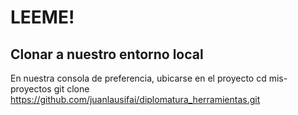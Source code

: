 LEEME!
======

Clonar a nuestro entorno local
-------------------------------
En nuestra consola de preferencia, ubicarse en el proyecto
cd mis-proyectos
git clone https://github.com/juanlausifai/diplomatura_herramientas.git
